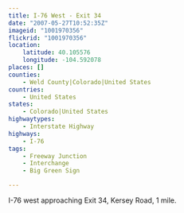 ```yaml
---
title: I-76 West - Exit 34
date: "2007-05-27T10:52:35Z"
imageid: "1001970356"
flickrid: "1001970356"
location:
    latitude: 40.105576
    longitude: -104.592078
places: []
counties:
    - Weld County|Colorado|United States
countries:
    - United States
states:
    - Colorado|United States
highwaytypes:
    - Interstate Highway
highways:
    - I-76
tags:
    - Freeway Junction
    - Interchange
    - Big Green Sign

---
```

I-76 west approaching Exit 34, Kersey Road, 1 mile.